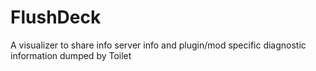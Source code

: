 # FlushDeck
A visualizer to share info server info and plugin/mod specific diagnostic information dumped by Toilet
